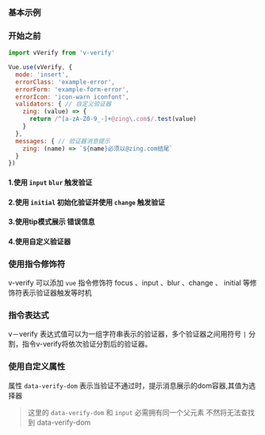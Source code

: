 ### 基本示例

### 开始之前

```javascript
import vVerify from 'v-verify'

Vue.use(vVerify, {
  mode: 'insert',
  errorClass: 'example-error',
  errorForm: 'example-form-error',
  errorIcon: 'icon-warn iconfont',
  validators: { // 自定义验证器
    zing: (value) => {
      return /^[a-zA-Z0-9_-]+@zing\.com$/.test(value)
    }
  },
  messages: { // 验证器消息提示
    zing: (name) => `${name}必须以@zing.com结尾`
  }
})
```

#### 1.使用 `input` `blur` 触发验证

<vuep template="#demo1"></vuep>
<script v-pre type="text/x-template" id="demo1">
  <template>
    <div>
      <h3 class="example-main-color">date - input</h3>
      <div>
        <input class="example-input"
               v-verify.input.blur="'required|date'"
               placeholder="YYYY-MM-DD"/>
      </div>
    </div>
  </template>
</script>

#### 2.使用 `initial` 初始化验证并使用 `change` 触发验证

<vuep template="#demo2"></vuep>
<script v-pre type="text/x-template" id="demo2">
  <template>
    <div>
      <h3 class="example-main-color">date - initial</h3>
      <div>
        <input v-model="time"
               class="example-input"
               v-verify.initial.change="'required|date:DD/MM/YYYY'"
               placeholder="DD/MM/YYYY"/>
      </div>
    </div>
  </template>
  <script>
    module.exports = {
      data () {
        return {
          time: '2018-09-24'
        }
      }
    }
  </script>
</script>

#### 3.使用tip模式展示 错误信息

<vuep template="#demo3"></vuep>
<script v-pre type="text/x-template" id="demo3">
  <template>
    <div>
      <h3 class="example-main-color">date - initial</h3>
      <div>
        <input v-model="time"
               class="example-input"
               v-verify.initial.change="{
                 regs: 'required|date:DD/MM/YYYY',
                 mode: 'tip',
                 name: '日期'
                }"
               placeholder="DD/MM/YYYY"/>
      </div>
    </div>
  </template>
  <script>
    module.exports = {
      data () {
        return {
          time: '2018-09-24'
        }
      }
    }
  </script>
</script>

#### 4.使用自定义验证器

<vuep template="#demo4"></vuep>
<script v-pre type="text/x-template" id="demo4">
  <template>
    <div>
      <h3 class="example-main-color">date - initial</h3>
      <div>
        <input v-model="email"
               class="example-input"
               v-verify.initial.change.blur="{
                 regs: 'required|email|zing',
                 name: '邮箱'
               }"
               placeholder="xxx@zing.com"/>
      </div>
    </div>
  </template>
  <script>
    module.exports = {
      data () {
        return {
          email: 'hu141418@gmail.com'
        }
      }
    }
  </script>
</script>

### 使用指令修饰符

v-verify 可以添加 `vue` 指令修饰符 focus 、input 、blur 、change 、 initial 等修饰符表示验证器触发等时机


### 指令表达式

v－verify 表达式值可以为一组字符串表示的验证器，多个验证器之间用符号 `|` 分割，指令v-verify将依次验证分割后的验证器。


### 使用自定义属性

属性 `data-verify-dom` 表示当验证不通过时，提示消息展示的dom容器,其值为选择器

> 这里的 `data-verify-dom` 和 `input` 必需拥有同一个父元素 不然将无法查找到 data-verify-dom